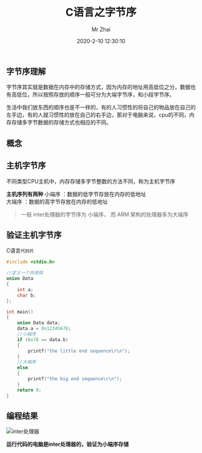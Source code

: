 ﻿---
title: C语言之字节序
author: Mr Zhai
avatar: https://cdn.jsdelivr.net/gh/zfq0620/PicGo/img/DestCropImage.png
authorLink: https://zfq0620.gitee.io/ 
authorAbout: 学习中... 
authorDesc: 学习中...
categories: 技术
date: 2020-2-10 12:30:10
comments: true
tags: 
 - C语言

keywords: C语言学习
description: C语言学习
photos: https://ss0.bdstatic.com/70cFuHSh_Q1YnxGkpoWK1HF6hhy/it/u=50600087,2939316881&fm=26&gp=0.jpg
---

## 字节序理解
字节序其实就是数据在内存中的存储方式，因为内存的地址用高低位之分，数据也有高低位，所以按照存放的顺序一般可分为大端字节序，和小段字节序。

生活中我们放东西的顺序也是不一样的，有的人习惯性的将自己的物品放在自己的左手边，有的人就习惯性的放在自己的右手边，那对于电脑来说，cpu的不同，内存存储多字节数据的存储方式也相应的不同。

## 概念
## 主机字节序
不同类型CPU主机中，内存存储多字节整数的方法不同，称为主机字节序

**主机序列有两种**
小端序 ：数据的低字节存放在内存的低地址  
大端序 ：数据的高字节存放在内存的低地址 

>一般 inter处理器的字节序为 小端序， 而 ARM 架构的处理器多为大端序



## 验证主机字节序
C语言`代码片`

```c
#include <stdio.h>

//定义一个共用体
union Data
{
	int a;
	char b;
};

int main()
{
	union Data data;
	data.a = 0x12345678;
	//小端序
	if (0x78 == data.b)
	{
		printf("the little end sequence\r\n");
	}
	//大端序
	else
	{
		printf("the big end sequence\r\n");
	}
	return 0;
}
```

##  编程结果
![inter处理器](https://img-blog.csdnimg.cn/20191117121649689.png?x-oss-process=image/watermark,type_ZmFuZ3poZW5naGVpdGk,shadow_10,text_aHR0cHM6Ly9ibG9nLmNzZG4ubmV0L3dlaXhpbl80NTYzMTczOA==,size_16,color_FFFFFF,t_70)

**运行代码的电脑是inter处理器的，验证为小端序存储**






